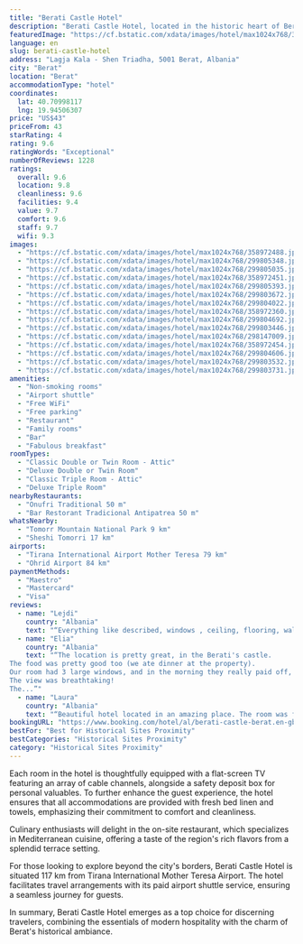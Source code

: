 ```yaml
---
title: "Berati Castle Hotel"
description: "Berati Castle Hotel, located in the historic heart of Berat, stands out as a premier destination for travelers seeking a blend of comfort and culture."
featuredImage: "https://cf.bstatic.com/xdata/images/hotel/max1024x768/358972488.jpg?k=270a98e23e2042a32b8b7554c101cae03146eb107cd1364f808cc67cf524f8b1&o=&hp=1"
language: en
slug: berati-castle-hotel
address: "Lagja Kala - Shen Triadha, 5001 Berat, Albania"
city: "Berat"
location: "Berat"
accommodationType: "hotel"
coordinates:
  lat: 40.70998117
  lng: 19.94506307
price: "US$43"
priceFrom: 43
starRating: 4
rating: 9.6
ratingWords: "Exceptional"
numberOfReviews: 1228
ratings:
  overall: 9.6
  location: 9.8
  cleanliness: 9.6
  facilities: 9.4
  value: 9.7
  comfort: 9.6
  staff: 9.7
  wifi: 9.3
images:
  - "https://cf.bstatic.com/xdata/images/hotel/max1024x768/358972488.jpg?k=270a98e23e2042a32b8b7554c101cae03146eb107cd1364f808cc67cf524f8b1&o=&hp=1"
  - "https://cf.bstatic.com/xdata/images/hotel/max1024x768/299805348.jpg?k=ebf42ec0c04f8d8e94361d74299e744a0efec53f226197a8cf7a84cd559c42e8&o=&hp=1"
  - "https://cf.bstatic.com/xdata/images/hotel/max1024x768/299805035.jpg?k=b9f0e424f00bfd48eb726370e5b2e1e3e949d9f46a8f4b1b58ef5530b6fdb3cb&o=&hp=1"
  - "https://cf.bstatic.com/xdata/images/hotel/max1024x768/358972451.jpg?k=b29a301af6c8ac0b7b5de3760e514c4b9752b216bed8f627e3e209d3bd682349&o=&hp=1"
  - "https://cf.bstatic.com/xdata/images/hotel/max1024x768/299805393.jpg?k=427ecceea33c7141d0a40841f28563f1c28cd3483deb4b36afea1eebd2175736&o=&hp=1"
  - "https://cf.bstatic.com/xdata/images/hotel/max1024x768/299803672.jpg?k=a0799ac63d0b7fc751d1b36cc92ad0fd935722cadaf17137c17e207bf9c41897&o=&hp=1"
  - "https://cf.bstatic.com/xdata/images/hotel/max1024x768/299804022.jpg?k=93a67a83f2beff79628b3ec19ebcecf5b4f0327d5c5b7cb68c142c79c9b62f26&o=&hp=1"
  - "https://cf.bstatic.com/xdata/images/hotel/max1024x768/358972360.jpg?k=eb4fe62a38e04a2dc3b071be912c48aa8f3c861c0e133b0063e99d36cb4de45c&o=&hp=1"
  - "https://cf.bstatic.com/xdata/images/hotel/max1024x768/299804692.jpg?k=f3d08c1cb9b216ba849c0e3e6eff5a375d3e6f237ae553a24c34d9b9858b0e39&o=&hp=1"
  - "https://cf.bstatic.com/xdata/images/hotel/max1024x768/299803446.jpg?k=d3d55e4b43f1cd61b55ed9f2e8b1e5038281b42ce66c1a261ded05fc3874395e&o=&hp=1"
  - "https://cf.bstatic.com/xdata/images/hotel/max1024x768/298147009.jpg?k=08a7949689efad1896acc0d1957180a2407a32be66638110d034027c73d2da1b&o=&hp=1"
  - "https://cf.bstatic.com/xdata/images/hotel/max1024x768/358972454.jpg?k=b9cc30c0ba62c4180d985040e22cd78f3a2e6ebfcdb09bce33a81e2efba93e4d&o=&hp=1"
  - "https://cf.bstatic.com/xdata/images/hotel/max1024x768/299804606.jpg?k=d2b7dc0da00b569113fe983c31c78ff5f1870528c95f09fc2082739a4542e7bc&o=&hp=1"
  - "https://cf.bstatic.com/xdata/images/hotel/max1024x768/299803532.jpg?k=75ffa1774c82f741f8d19ebdb577237b6c1c135e8c157c660cfff7fe0508ca39&o=&hp=1"
  - "https://cf.bstatic.com/xdata/images/hotel/max1024x768/299803731.jpg?k=8f4898866be5008f5ab3e50f05e611b84e28b325e291e2259748ee0353c64657&o=&hp=1"
amenities:
  - "Non-smoking rooms"
  - "Airport shuttle"
  - "Free WiFi"
  - "Free parking"
  - "Restaurant"
  - "Family rooms"
  - "Bar"
  - "Fabulous breakfast"
roomTypes:
  - "Classic Double or Twin Room - Attic"
  - "Deluxe Double or Twin Room"
  - "Classic Triple Room - Attic"
  - "Deluxe Triple Room"
nearbyRestaurants:
  - "Onufri Traditional 50 m"
  - "Bar Restorant Tradicional Antipatrea 50 m"
whatsNearby:
  - "Tomorr Mountain National Park 9 km"
  - "Sheshi Tomorri 17 km"
airports:
  - "Tirana International Airport Mother Teresa 79 km"
  - "Ohrid Airport 84 km"
paymentMethods:
  - "Maestro"
  - "Mastercard"
  - "Visa"
reviews:
  - name: "Lejdi"
    country: "Albania"
    text: "“Everything like described, windows , ceiling, flooring, walls, carpet.”"
  - name: "Elia"
    country: "Albania"
    text: "“The location is pretty great, in the Berati's castle.
The food was pretty good too (we ate dinner at the property).
Our room had 3 large windows, and in the morning they really paid off, letting all the sunshine in.
The view was breathtaking!
The...”"
  - name: "Laura"
    country: "Albania"
    text: "“Beautiful hotel located in an amazing place. The room was fantastic, friendly staff and nice breakfast.”"
bookingURL: "https://www.booking.com/hotel/al/berati-castle-berat.en-gb.html?aid=8035640"
bestFor: "Best for Historical Sites Proximity"
bestCategories: "Historical Sites Proximity"
category: "Historical Sites Proximity"
---
```


Each room in the hotel is thoughtfully equipped with a flat-screen TV featuring an array of cable channels, alongside a safety deposit box for personal valuables. To further enhance the guest experience, the hotel ensures that all accommodations are provided with fresh bed linen and towels, emphasizing their commitment to comfort and cleanliness.

Culinary enthusiasts will delight in the on-site restaurant, which specializes in Mediterranean cuisine, offering a taste of the region's rich flavors from a splendid terrace setting. 

For those looking to explore beyond the city's borders, Berati Castle Hotel is situated 117 km from Tirana International Mother Teresa Airport. The hotel facilitates travel arrangements with its paid airport shuttle service, ensuring a seamless journey for guests.

In summary, Berati Castle Hotel emerges as a top choice for discerning travelers, combining the essentials of modern hospitality with the charm of Berat's historical ambiance.